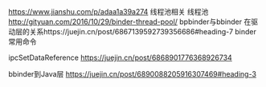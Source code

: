 https://www.jianshu.com/p/adaa1a39a274
线程池相关
线程池
http://gityuan.com/2016/10/29/binder-thread-pool/
bpbinder与bbinder 在驱动层的关系https://juejin.cn/post/6867139592739356686#heading-7
binder常用命令

ipcSetDataReference  https://juejin.cn/post/6868901776368926734

bbinder到Java层  https://juejin.cn/post/6890088205916307469#heading-3